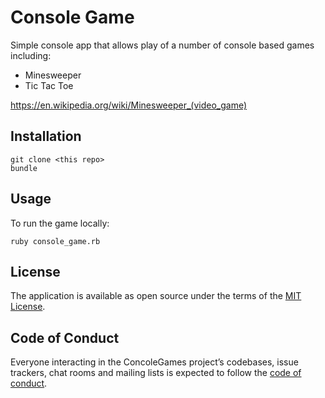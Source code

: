 # Console Game

Simple console app that allows play of a number of console based games including:

* Minesweeper
* Tic Tac Toe

https://en.wikipedia.org/wiki/Minesweeper_(video_game)
                          
## Installation
    git clone <this repo>
    bundle      

## Usage

To run the game locally:

    ruby console_game.rb
  
## License

The application is available as open source under the terms of the [MIT License](https://opensource.org/licenses/MIT).

## Code of Conduct

Everyone interacting in the ConcoleGames project’s codebases, issue trackers, chat rooms and mailing lists is expected to follow the [code of conduct](https://github.com/rx/prefatory/blob/master/CODE_OF_CONDUCT.md).
